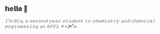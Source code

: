 ## 𝕙𝕖𝕝𝕝𝕠 🫧

*𝙸'𝚖 𝙼𝚒𝚘, 𝚊 𝚜𝚎𝚌𝚘𝚗𝚍 𝚢𝚎𝚊𝚛 𝚜𝚝𝚞𝚍𝚎𝚗𝚝 𝚒𝚗 𝚌𝚑𝚎𝚖𝚒𝚜𝚝𝚛𝚢 𝚊𝚗𝚍 𝚌𝚑𝚎𝚖𝚒𝚌𝚊𝚕 𝚎𝚗𝚐𝚒𝚗𝚎𝚎𝚛𝚒𝚗𝚐 𝚊𝚝 𝙴𝙿𝙵𝙻 ⚛︎⋆౨ৎ˚⟡˖ ࣪*

<!--
**mio-x4/mio-x4** is a ✨ _special_ ✨ repository because its `README.md` (this file) appears on your GitHub profile.

Here are some ideas to get you started:

- 🔭 I’m currently working on ...
- 🌱 I’m currently learning ...
- 👯 I’m looking to collaborate on ...
- 🤔 I’m looking for help with ...
- 💬 Ask me about ...
- 📫 How to reach me: ...
- 😄 Pronouns: ...
- ⚡ Fun fact: ...
-->
